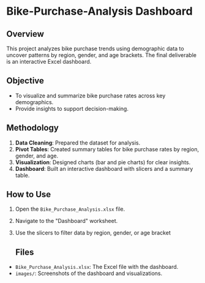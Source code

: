 # Bike-Purchase-Analysis Dashboard
## Overview
This project analyzes bike purchase trends using demographic data to uncover patterns by region, gender, and age brackets. The final deliverable is an interactive Excel dashboard.

## Objective
- To visualize and summarize bike purchase rates across key demographics.
- Provide insights to support decision-making.

## Methodology
1. **Data Cleaning**: Prepared the dataset for analysis.
2. **Pivot Tables**: Created summary tables for bike purchase rates by region, gender, and age.
3. **Visualization**: Designed charts (bar and pie charts) for clear insights.
4. **Dashboard**: Built an interactive dashboard with slicers and a summary table.

   
## How to Use
1. Open the `Bike_Purchase_Analysis.xlsx` file.
2. Navigate to the "Dashboard" worksheet.
3. Use the slicers to filter data by region, gender, or age bracket

   ## Files
- `Bike_Purchase_Analysis.xlsx`: The Excel file with the dashboard.
- `images/`: Screenshots of the dashboard and visualizations.
